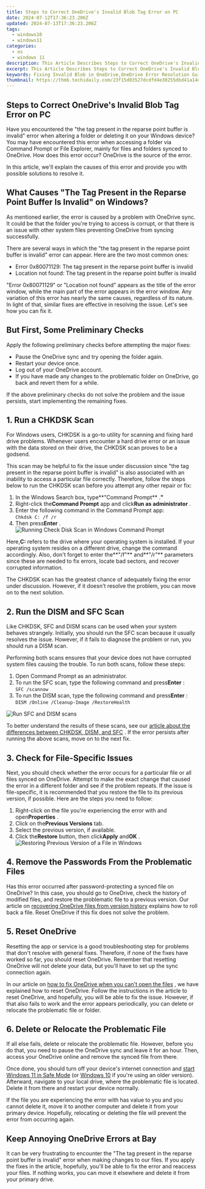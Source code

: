 ```yaml
---
title: Steps to Correct OneDrive's Invalid Blob Tag Error on PC
date: 2024-07-12T17:36:23.206Z
updated: 2024-07-13T17:36:23.206Z
tags:
  - windows10
  - windows11
categories:
  - os
  - windows 11
description: This Article Describes Steps to Correct OneDrive's Invalid Blob Tag Error on PC
excerpt: This Article Describes Steps to Correct OneDrive's Invalid Blob Tag Error on PC
keywords: Fixing Invalid Blob in OneDrive,OneDrive Error Resolution Guide,Cure Blob Tag Glitch OneDrive,Overcoming OneDrive Blob Issue,Rectify OneDrive File Mistake,Correcting OneDrive Invalid Data,Troubleshoot OneDrive Error #123
thumbnail: https://thmb.techidaily.com/23f15d03527dcdfd4e30255dbd41a14d668e3faafe915e31c07d32bad6007903.png
---
```


## Steps to Correct OneDrive's Invalid Blob Tag Error on PC

 Have you encountered the "the tag present in the reparse point buffer is invalid" error when altering a folder or deleting it on your Windows device? You may have encountered this error when accessing a folder via Command Prompt or File Explorer, mainly for files and folders synced to OneDrive. How does this error occur? OneDrive is the source of the error.

 In this article, we'll explain the causes of this error and provide you with possible solutions to resolve it.

## What Causes "The Tag Present in the Reparse Point Buffer Is Invalid" on Windows?

 As mentioned earlier, the error is caused by a problem with OneDrive sync. It could be that the folder you're trying to access is corrupt, or that there is an issue with other system files preventing OneDrive from syncing successfully.

 There are several ways in which the "the tag present in the reparse point buffer is invalid" error can appear. Here are the two most common ones:

* Error 0x80071129: The tag present in the reparse point buffer is invalid
* Location not found: The tag present in the reparse point buffer is invalid

 "Error 0x80071129" or "Location not found" appears as the title of the error window, while the main part of the error appears in the error window. Any variation of this error has nearly the same causes, regardless of its nature. In light of that, similar fixes are effective in resolving the issue. Let's see how you can fix it.

## But First, Some Preliminary Checks

 Apply the following preliminary checks before attempting the major fixes:

* Pause the OneDrive sync and try opening the folder again.
* Restart your device once.
* Log out of your OneDrive account.
* If you have made any changes to the problematic folder on OneDrive, go back and revert them for a while.

 If the above preliminary checks do not solve the problem and the issue persists, start implementing the remaining fixes.

## 1\. Run a CHKDSK Scan

 For Windows users, CHKDSK is a go-to utility for scanning and fixing hard drive problems. Whenever users encounter a hard drive error or an issue with the data stored on their drive, the CHKDSK scan proves to be a godsend.

 This scan may be helpful to fix the issue under discussion since "the tag present in the reparse point buffer is invalid" is also associated with an inability to access a particular file correctly. Therefore, follow the steps below to run the CHKDSK scan before you attempt any other repair or fix:

1. In the Windows Search box, type**"Command Prompt** .**"**
2. Right-click the**Command Prompt** app and click**Run as administrator** .
3. Enter the following command in the Command Prompt app:  
`Chkdsk C: /f /r`
4. Then press**Enter** .  
![Running Check Disk Scan in Windows Command Prompt](https://static1.makeuseofimages.com/wordpress/wp-content/uploads/2022/11/running-check-disk-scan-in-windows-command-prompt.jpg)

 Here,**C:** refers to the drive where your operating system is installed. If your operating system resides on a different drive, change the command accordingly. Also, don't forget to enter the**"/f"** and**"/r"** parameters since these are needed to fix errors, locate bad sectors, and recover corrupted information.

 The CHKDSK scan has the greatest chance of adequately fixing the error under discussion. However, if it doesn't resolve the problem, you can move on to the next solution.

## 2\. Run the DISM and SFC Scan

 Like CHKDSK, SFC and DISM scans can be used when your system behaves strangely. Initially, you should run the SFC scan because it usually resolves the issue. However, if it fails to diagnose the problem or run, you should run a DISM scan.

 Performing both scans ensures that your device does not have corrupted system files causing the trouble. To run both scans, follow these steps:

1. Open Command Prompt as an administrator.
2. To run the SFC scan, type the following command and press**Enter** :  
`SFC /scannow`
3. To run the DISM scan, type the following command and press**Enter** :  
`DISM /Online /Cleanup-Image /RestoreHealth`

![Run SFC and DISM scans](https://static1.makeuseofimages.com/wordpress/wp-content/uploads/2022/09/scannow-restorehealth-cmd-1.jpg)

 To better understand the results of these scans, see our [article about the differences between CHKDSK, DISM, and SFC](https://www.makeuseof.com/difference-between-chkdsk-sfc-and-dism-in-windows-10/) . If the error persists after running the above scans, move on to the next fix.

## 3\. Check for File-Specific Issues

 Next, you should check whether the error occurs for a particular file or all files synced on OneDrive. Attempt to make the exact change that caused the error in a different folder and see if the problem repeats. If the issue is file-specific, it is recommended that you restore the file to its previous version, if possible. Here are the steps you need to follow:

1. Right-click on the file you're experiencing the error with and open**Properties** .
2. Click on the**Previous Versions** tab.
3. Select the previous version, if available.
4. Click the**Restore** button, then click**Apply** and**OK** .  
![Restoring Previous Version of a File in Windows](https://static1.makeuseofimages.com/wordpress/wp-content/uploads/2022/09/windows-restore-previous-file-version.jpg)

## 4\. Remove the Passwords From the Problematic Files

 Has this error occurred after password-protecting a synced file on OneDrive? In this case, you should go to OneDrive, check the history of modified files, and restore the problematic file to a previous version. Our article on [recovering OneDrive files from version history](https://www.makeuseof.com/tag/restore-onedrive-files-version-history/#rolling-back-a-file) explains how to roll back a file. Reset OneDrive if this fix does not solve the problem.

## 5\. Reset OneDrive

 Resetting the app or service is a good troubleshooting step for problems that don't resolve with general fixes. Therefore, if none of the fixes have worked so far, you should reset OneDrive. Remember that resetting OneDrive will not delete your data, but you'll have to set up the sync connection again.

 In our article on [how to fix OneDrive when you can't open the files](https://www.makeuseof.com/ways-fix-onedrive-when-you-cannot-open-your-files/#reset-onedrive) , we have explained how to reset OneDrive. Follow the instructions in the article to reset OneDrive, and hopefully, you will be able to fix the issue. However, if that also fails to work and the error appears periodically, you can delete or relocate the problematic file or folder.

## 6\. Delete or Relocate the Problematic File

 If all else fails, delete or relocate the problematic file. However, before you do that, you need to pause the OneDrive sync and leave it for an hour. Then, access your OneDrive online and remove the synced file from there.

 Once done, you should turn off your device's internet connection and [start Windows 11 in Safe Mode](https://www.makeuseof.com/windows-11-boot-safe-mode/) (or [Windows 10](https://www.makeuseof.com/tag/boot-windows-10-safe-mode/) if you're using an older version). Afterward, navigate to your local drive, where the problematic file is located. Delete it from there and restart your device normally.

 If the file you are experiencing the error with has value to you and you cannot delete it, move it to another computer and delete it from your primary device. Hopefully, relocating or deleting the file will prevent the error from occurring again.

## Keep Annoying OneDrive Errors at Bay

 It can be very frustrating to encounter the "The tag present in the reparse point buffer is invalid" error when making changes to our files. If you apply the fixes in the article, hopefully, you'll be able to fix the error and reaccess your files. If nothing works, you can move it elsewhere and delete it from your primary drive.


<ins class="adsbygoogle"
     style="display:block"
     data-ad-format="autorelaxed"
     data-ad-client="ca-pub-7571918770474297"
     data-ad-slot="1223367746"></ins>



<ins class="adsbygoogle"
     style="display:block"
     data-ad-client="ca-pub-7571918770474297"
     data-ad-slot="8358498916"
     data-ad-format="auto"
     data-full-width-responsive="true"></ins>




